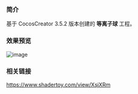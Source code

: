 ### 简介
基于 CocosCreator 3.5.2 版本创建的 **等离子球** 工程。

### 效果预览
![image](../../../gif/202208/2022080901.gif)

### 相关链接
https://www.shadertoy.com/view/XsjXRm